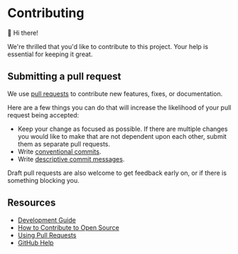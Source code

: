 # Contributing

:wave: Hi there!

We're thrilled that you'd like to contribute to this project. Your help is
essential for keeping it great.

## Submitting a pull request

We use [pull requests](https://github.com/exiguus/fta-github-action/pulls) to
contribute new features, fixes, or documentation.

Here are a few things you can do that will increase the likelihood of your pull
request being accepted:

- Keep your change as focused as possible. If there are multiple changes you
  would like to make that are not dependent upon each other, submit them as
  separate pull requests.
- Write [conventional commits](https://www.conventionalcommits.org/en/v1.0.0/).
- Write
  [descriptive commit messages](https://tbaggery.com/2008/04/19/a-note-about-git-commit-messages.html).

Draft pull requests are also welcome to get feedback early on, or if there is
something blocking you.

## Resources

- [Development Guide](./DEVELOPMENT.md)
- [How to Contribute to Open Source](https://opensource.guide/how-to-contribute/)
- [Using Pull Requests](https://docs.github.com/en/github/collaborating-with-pull-requests/proposing-changes-to-your-work-with-pull-requests/about-pull-requests)
- [GitHub Help](https://docs.github.com/en)

